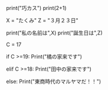 print("巧カス")
print(2+1)

X = "たくみ"
Z = "３月２３日"

print("私の名前は",X)
print("誕生日は",Z)

C = 17

if C >=19:
  Print("橘の家来です")

elif C >=18:
  Print("田中の家来です")

else:
 Print("東商時代のマルヤマだ！！")
